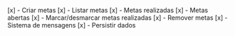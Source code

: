 [x] - Criar metas
[x] - Listar metas
[x]    - Metas realizadas
[x]    - Metas abertas
[x] - Marcar/desmarcar metas realizadas
[x] - Remover metas
[x] - Sistema de mensagens
[x] - Persistir dados 